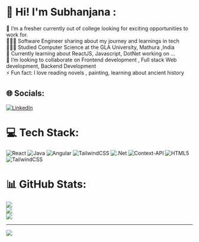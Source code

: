 # 💫 Hi! I'm Subhanjana :
🔭 I’m a fresher currently out of college looking for exciting opportunities to work for.<br>👩🏻‍💻 Software Engineer sharing about my journey and learnings in tech<br>👩🏻‍🎓 Studied Computer Science at the GLA University, Mathura ,India<br>💭 Currently learning about ReactJS, Javascript, DotNet working on ...<br>👯 I’m looking to collaborate on Frontend development , Full stack Web development, Backend Development<br>⚡ Fun fact: I love reading novels , painting, learning about ancient history


## 🌐 Socials:
[![LinkedIn](https://img.shields.io/badge/LinkedIn-%230077B5.svg?logo=linkedin&logoColor=white)](https://linkedin.com/in/https://www.linkedin.com/in/subhanjana-maity-869748264/) 

# 💻 Tech Stack:
![React](https://img.shields.io/badge/react-%2320232a.svg?style=for-the-badge&logo=react&logoColor=%2361DAFB) ![Java](https://img.shields.io/badge/java-%23ED8B00.svg?style=for-the-badge&logo=openjdk&logoColor=white) ![Angular](https://img.shields.io/badge/angular-%23DD0031.svg?style=for-the-badge&logo=angular&logoColor=white) ![TailwindCSS](https://img.shields.io/badge/tailwindcss-%2338B2AC.svg?style=for-the-badge&logo=tailwind-css&logoColor=white) ![.Net](https://img.shields.io/badge/.NET-5C2D91?style=for-the-badge&logo=.net&logoColor=white) ![Context-API](https://img.shields.io/badge/Context--Api-000000?style=for-the-badge&logo=react) ![HTML5](https://img.shields.io/badge/html5-%23E34F26.svg?style=for-the-badge&logo=html5&logoColor=white) ![TailwindCSS](https://img.shields.io/badge/tailwindcss-%2338B2AC.svg?style=for-the-badge&logo=tailwind-css&logoColor=white)
# 📊 GitHub Stats:
![](https://github-readme-stats.vercel.app/api?username=subhanjanamait&theme=dark&hide_border=false&include_all_commits=false&count_private=false)<br/>
![](https://nirzak-streak-stats.vercel.app/?user=subhanjanamait&theme=dark&hide_border=false)<br/>
![](https://github-readme-stats.vercel.app/api/top-langs/?username=subhanjanamait&theme=dark&hide_border=false&include_all_commits=false&count_private=false&layout=compact)

---
[![](https://visitcount.itsvg.in/api?id=subhanjanamait&icon=0&color=0)](https://visitcount.itsvg.in)

<!-- Proudly created with GPRM ( https://gprm.itsvg.in ) -->
